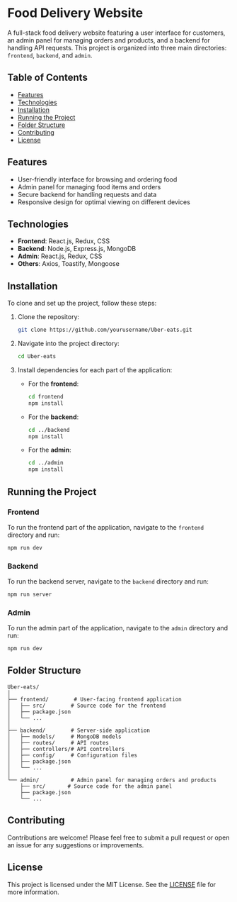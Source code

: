 # Food Delivery Website

A full-stack food delivery website featuring a user interface for customers, an admin panel for managing orders and products, and a backend for handling API requests. This project is organized into three main directories: `frontend`, `backend`, and `admin`.

## Table of Contents
- [Features](#features)
- [Technologies](#technologies)
- [Installation](#installation)
- [Running the Project](#running-the-project)
- [Folder Structure](#folder-structure)
- [Contributing](#contributing)
- [License](#license)

## Features
- User-friendly interface for browsing and ordering food
- Admin panel for managing food items and orders
- Secure backend for handling requests and data
- Responsive design for optimal viewing on different devices

## Technologies
- **Frontend**: React.js, Redux, CSS
- **Backend**: Node.js, Express.js, MongoDB
- **Admin**: React.js, Redux, CSS
- **Others**: Axios, Toastify, Mongoose

## Installation

To clone and set up the project, follow these steps:

1. Clone the repository:
   ```bash
   git clone https://github.com/yourusername/Uber-eats.git
   ```

2. Navigate into the project directory:
   ```bash
   cd Uber-eats
   ```

3. Install dependencies for each part of the application:
   - For the **frontend**:
     ```bash
     cd frontend
     npm install
     ```

   - For the **backend**:
     ```bash
     cd ../backend
     npm install
     ```

   - For the **admin**:
     ```bash
     cd ../admin
     npm install
     ```

## Running the Project

### Frontend
To run the frontend part of the application, navigate to the `frontend` directory and run:
```bash
npm run dev
```

### Backend
To run the backend server, navigate to the `backend` directory and run:
```bash
npm run server
```

### Admin
To run the admin part of the application, navigate to the `admin` directory and run:
```bash
npm run dev
```

## Folder Structure

```
Uber-eats/
│
├── frontend/        # User-facing frontend application
│   ├── src/        # Source code for the frontend
│   ├── package.json
│   └── ...
│
├── backend/        # Server-side application
│   ├── models/     # MongoDB models
│   ├── routes/     # API routes
│   ├── controllers/# API controllers
│   ├── config/     # Configuration files
│   ├── package.json
│   └── ...
│
└── admin/          # Admin panel for managing orders and products
    ├── src/       # Source code for the admin panel
    ├── package.json
    └── ...
```

## Contributing

Contributions are welcome! Please feel free to submit a pull request or open an issue for any suggestions or improvements.

## License

This project is licensed under the MIT License. See the [LICENSE](LICENSE) file for more information.
